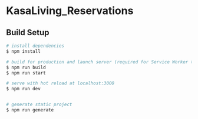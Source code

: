 # KasaLiving_Reservations

## Build Setup

```bash
# install dependencies
$ npm install

# build for production and launch server (required for Service Worker to work)
$ npm run build
$ npm run start

# serve with hot reload at localhost:3000
$ npm run dev


# generate static project
$ npm run generate
```

